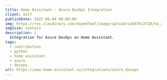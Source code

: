 ```yaml
---
title: Home Assistant - Azure DevOps Integration
client: Self
publishDate: 2022-06-04 00:00:00
img: https://res.cloudinary.com/dxpmd7aef/image/upload/v1647613728/ha_ado_ab09de63e2.svg
imgSize: contain
description: |
  Integration for Azure DevOps on Home Assistant.
tags:
  - contribution
  - python
  - home assistant
  - azure
  - devops
url: https://www.home-assistant.io/integrations/azure_devops
---
```

